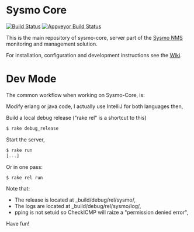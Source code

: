 Sysmo Core
==========
[![Build Status](https://travis-ci.org/sysmo-nms/sysmo-core.svg?branch=master)](https://travis-ci.org/sysmo-nms/sysmo-core)
[![Appveyor Build Status](https://ci.appveyor.com/api/projects/status/github/sysmo-nms/sysmo-core?branch=master&svg=true)](https://ci.appveyor.com/project/ssbx/sysmo-core)

This is the main repository of sysmo-core, server part of
the [Sysmo NMS](http://www.sysmo.io) monitoring and management solution.

For installation, configuration and development instructions
see the [Wiki](https://github.com/sysmo-nms/sysmo-nms.github.io/wiki).

Dev Mode
========
The common workflow when working on Sysmo-Core, is:

Modify erlang or java code, I actually use IntelliJ for both languages then,

Build a local debug release ("rake rel" is a shortcut to this)
```sh
$ rake debug_release
```

Start the server,
```sh
$ rake run
[...]
```

Or in one pass:
```sh
$ rake rel run
```

Note that:
- The release is located at _build/debug/rel/sysmo/,
- The logs are located at _build/debug/rel/sysmo/log/,
- pping is not setuid so CheckICMP will raize a "permission denied error",

Have fun!

